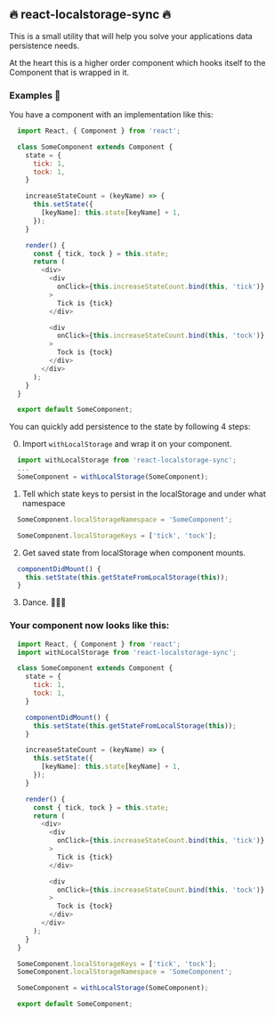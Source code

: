 ## 🔥 react-localstorage-sync 🔥

This is a small utility that will help you solve your applications data persistence needs.

At the heart this is a higher order component which hooks itself to the Component that is wrapped in it.


### Examples 🎉

You have a component with an implementation like this:
```js
  import React, { Component } from 'react';

  class SomeComponent extends Component {
    state = {
      tick: 1,
      tock: 1,
    }

    increaseStateCount = (keyName) => {
      this.setState({
        [keyName]: this.state[keyName] + 1,
      });
    }

    render() {
      const { tick, tock } = this.state;
      return (
        <div>
          <div
            onClick={this.increaseStateCount.bind(this, 'tick')}
          >
            Tick is {tick}
          </div>

          <div
            onClick={this.increaseStateCount.bind(this, 'tock')}
          >
            Tock is {tock}
          </div>
        </div>
      );
    }
  }

  export default SomeComponent;
```

You can quickly add persistence to the state by following 4 steps:

0. Import `withLocalStorage` and wrap it on your component.

```js
  import withLocalStorage from 'react-localstorage-sync';
  ...
  SomeComponent = withLocalStorage(SomeComponent);
```

1. Tell which state keys to persist in the localStorage and under what namespace
```js
  SomeComponent.localStorageNamespace = 'SomeComponent';

  SomeComponent.localStorageKeys = ['tick', 'tock'];
```

2. Get saved state from localStorage when component mounts.
```js
  componentDidMount() {
    this.setState(this.getStateFromLocalStorage(this));
  }
```

3. Dance. 👯👯‍♂️

### Your component now looks like this:

```js
  import React, { Component } from 'react';
  import withLocalStorage from 'react-localstorage-sync';

  class SomeComponent extends Component {
    state = {
      tick: 1,
      tock: 1,
    }

    componentDidMount() {
      this.setState(this.getStateFromLocalStorage(this));
    }

    increaseStateCount = (keyName) => {
      this.setState({
        [keyName]: this.state[keyName] + 1,
      });
    }

    render() {
      const { tick, tock } = this.state;
      return (
        <div>
          <div
            onClick={this.increaseStateCount.bind(this, 'tick')}
          >
            Tick is {tick}
          </div>

          <div
            onClick={this.increaseStateCount.bind(this, 'tock')}
          >
            Tock is {tock}
          </div>
        </div>
      );
    }
  }

  SomeComponent.localStorageKeys = ['tick', 'tock'];
  SomeComponent.localStorageNamespace = 'SomeComponent';

  SomeComponent = withLocalStorage(SomeComponent);

  export default SomeComponent;
```
